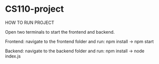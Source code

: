 ﻿# CS110-project
HOW TO RUN PROJECT

Open two terminals to start the frontend and backend.

Frontend: navigate to the frontend folder and run:  npm install -> npm start

Backend: navigate to the backend folder and run: npm install -> node index.js

